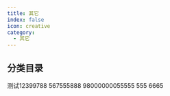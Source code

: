 ```yaml
---
title: 其它
index: false
icon: creative
category:
  - 其它
---
```


## 分类目录

测试12399788
567555888
98000000055555
555
6665
<ArticlesMenu />
